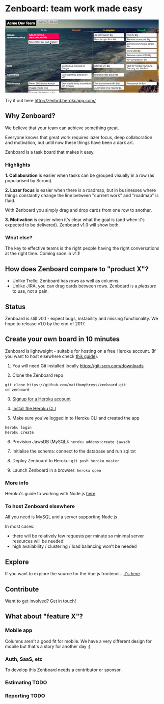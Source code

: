 # Zenboard: team work made easy

![Zenboard](etc/demo.gif)

Try it out here http://zenbrd.herokuapp.com/

## Why Zenboard?

We believe that your team can achieve something great.

Everyone knows that great work requires lazer focus, deep collaboration and motivation, but until now these things have been a dark art.

Zenboard is a task board that makes it easy.

### Highlights

**1. Collaboration** is easier when tasks can be grouped visually in a row (as popularised by Scrum).

**2. Lazer focus** is easier when there is a roadmap, but in businesses where things constantly change the line between "current work" and "roadmap" is fluid.

With Zenboard you simply drag and drop cards from one row to another.

**3. Motivation** is easier when it's clear what the goal is (and when it's expected to be delivered). Zenboard v1.0 will show both.

### What else?

The key to effective teams is the right people having the right conversations at the right time. Coming soon in v1.1!

## How does Zenboard compare to "product X"?

- Unlike Trello, Zenboard has *rows* as well as columns
- Unlike JIRA, you can drag cards between rows. Zenboard is a *pleasure* to use, not a pain.

## Status

Zenboard is still v0.1 - expect bugs, instability and missing functionality. We hope to release v1.0 by the end of 2017.

## Create your own board in 10 minutes

Zenboard is lightweight - suitable for hosting on a free Heroku account.
(If you want to host elsewhere check [this guide](#to-host-zenboard-elsewhere)).

1. You will need Git installed locally
https://git-scm.com/downloads

2. Clone the Zenboard repo
```
git clone https://github.com/matthumphreys/zenboard.git
cd zenboard
```

3. [Signup for a Heroku account](https://signup.heroku.com/)

4. [Install the Heroku CLI](https://devcenter.heroku.com/articles/heroku-cli)

5. Make sure you've logged in to Heroku CLI and created the app
```
heroku login
heroku create
```

6. Provision JawsDB (MySQL): `heroku addons:create jawsdb`

7. Initialise the schema: connect to the database and run sql.txt

8. Deploy Zenboard to Heroku: `git push heroku master`

9. Launch Zenboard in a browser: `heroku open`

### More info
Heroku's guide to working with Node.js [here](https://devcenter.heroku.com/articles/getting-started-with-nodejs#deploy-the-app).

### To host Zenboard elsewhere

All you need is MySQL and a server supporting Node.js

In most cases:
- there will be relatively few requests per minute so minimal server resources will be needed
- high availability / clustering / load balancing won't be needed

## Explore

If you want to explore the source for the Vue.js frontend... [it's here](https://github.com/matthumphreys/zenboard-vue).

## Contribute

Want to get involved? Get in touch!

## What about "feature X"?

### Mobile app

Columns aren't a good fit for mobile. We have a very different design for mobile but that's a story for another day ;)

### Auth, SaaS, etc

To develop this Zenboard needs a contributor or sponsor.

### Estimating TODO

### Reporting TODO
